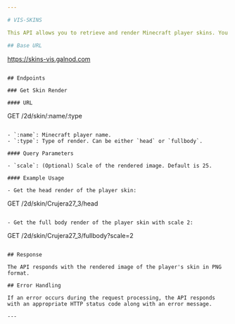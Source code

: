 ```yaml
---

# VIS-SKINS

This API allows you to retrieve and render Minecraft player skins. You can request either the full body or the head render of a player's skin, and optionally specify the scale of the rendered image.

## Base URL

```
https://skins-vis.galnod.com
```

## Endpoints

### Get Skin Render

#### URL

```
GET /2d/skin/:name/:type
```

- `:name`: Minecraft player name.
- `:type`: Type of render. Can be either `head` or `fullbody`.

#### Query Parameters

- `scale`: (Optional) Scale of the rendered image. Default is 25.

#### Example Usage

- Get the head render of the player skin:
  ```
  GET /2d/skin/Crujera27_3/head
  ```

- Get the full body render of the player skin with scale 2:
  ```
  GET /2d/skin/Crujera27_3/fullbody?scale=2
  ```

## Response

The API responds with the rendered image of the player's skin in PNG format.

## Error Handling

If an error occurs during the request processing, the API responds with an appropriate HTTP status code along with an error message.

---
```


